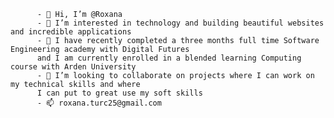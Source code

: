 


          - 👋 Hi, I’m @Roxana
          - 👀 I’m interested in technology and building beautiful websites and incredible applications
          - 🌱 I have recently completed a three months full time Software Engineering academy with Digital Futures 
          and I am currently enrolled in a blended learning Computing course with Arden University
          - 💞️ I’m looking to collaborate on projects where I can work on my technical skills and where 
          I can put to great use my soft skills
          - 📫 roxana.turc25@gmail.com




<!---
RoxanaAnamariaTurc/RoxanaAnamariaTurc is a ✨ special ✨ repository because its `README.md` (this file) appears on your GitHub profile.
You can click the Preview link to take a look at your changes.
--->

